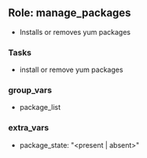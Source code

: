 ## Role: manage_packages
- Installs or removes yum packages

### Tasks 
- install or remove yum packages

### group_vars
- package_list

### extra_vars
- package_state: "\<present \| absent\>"
